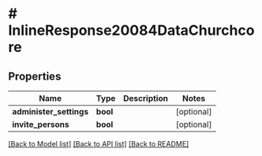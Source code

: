 # # InlineResponse20084DataChurchcore

## Properties

Name | Type | Description | Notes
------------ | ------------- | ------------- | -------------
**administer_settings** | **bool** |  | [optional]
**invite_persons** | **bool** |  | [optional]

[[Back to Model list]](../../README.md#models) [[Back to API list]](../../README.md#endpoints) [[Back to README]](../../README.md)
